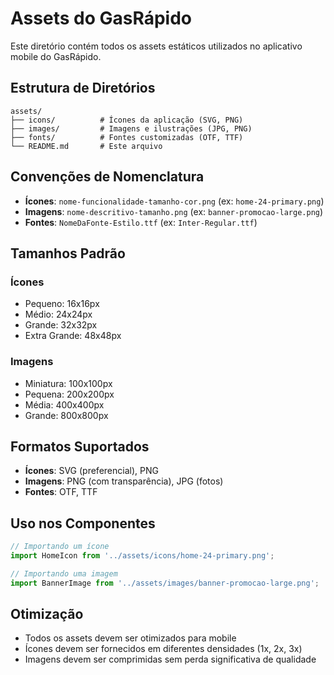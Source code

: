 # Assets do GasRápido

Este diretório contém todos os assets estáticos utilizados no aplicativo mobile do GasRápido.

## Estrutura de Diretórios

```
assets/
├── icons/          # Ícones da aplicação (SVG, PNG)
├── images/         # Imagens e ilustrações (JPG, PNG)
├── fonts/          # Fontes customizadas (OTF, TTF)
└── README.md       # Este arquivo
```

## Convenções de Nomenclatura

- **Ícones**: `nome-funcionalidade-tamanho-cor.png` (ex: `home-24-primary.png`)
- **Imagens**: `nome-descritivo-tamanho.png` (ex: `banner-promocao-large.png`)
- **Fontes**: `NomeDaFonte-Estilo.ttf` (ex: `Inter-Regular.ttf`)

## Tamanhos Padrão

### Ícones
- Pequeno: 16x16px
- Médio: 24x24px
- Grande: 32x32px
- Extra Grande: 48x48px

### Imagens
- Miniatura: 100x100px
- Pequena: 200x200px
- Média: 400x400px
- Grande: 800x800px

## Formatos Suportados

- **Ícones**: SVG (preferencial), PNG
- **Imagens**: PNG (com transparência), JPG (fotos)
- **Fontes**: OTF, TTF

## Uso nos Componentes

```typescript
// Importando um ícone
import HomeIcon from '../assets/icons/home-24-primary.png';

// Importando uma imagem
import BannerImage from '../assets/images/banner-promocao-large.png';
```

## Otimização

- Todos os assets devem ser otimizados para mobile
- Ícones devem ser fornecidos em diferentes densidades (1x, 2x, 3x)
- Imagens devem ser comprimidas sem perda significativa de qualidade